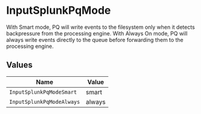 # InputSplunkPqMode

With Smart mode, PQ will write events to the filesystem only when it detects backpressure from the processing engine. With Always On mode, PQ will always write events directly to the queue before forwarding them to the processing engine.


## Values

| Name                      | Value                     |
| ------------------------- | ------------------------- |
| `InputSplunkPqModeSmart`  | smart                     |
| `InputSplunkPqModeAlways` | always                    |